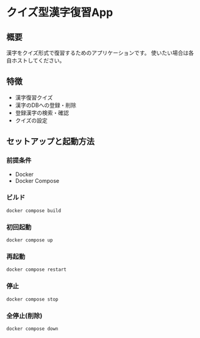 # クイズ型漢字復習App
## 概要
漢字をクイズ形式で復習するためのアプリケーションです。
使いたい場合は各自ホストしてください。
## 特徴
- 漢字復習クイズ
- 漢字のDBへの登録・削除
- 登録漢字の検索・確認
- クイズの設定

## セットアップと起動方法
### 前提条件
- Docker
- Docker Compose

### ビルド
```
docker compose build
```
### 初回起動
```
docker compose up
```
### 再起動
```
docker compose restart
```
### 停止
```
docker compose stop
```
### 全停止(削除)
```
docker compose down
```
